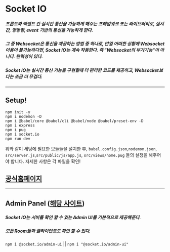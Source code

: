 # Socket IO

##### 프론트와 백엔드 간 실시간 통신을 가능하게 해주는 프레임워크 또는 라이브러리로, 실시간, 양방향, event 기반의 통신을 가능하게 한다.
##### 그 중 Websocket은 통신을 제공하는 방법 중 하나로, 만일 어떠한 상황에 Websocket 이용이 불가능하다면, Socket IO는 계속 작동한다. 즉 "Websocket의 부가기능"이 아니다. 탄력성이 있다.
##### Socket IO는 실시간 통신 기능을 구현할때 더 편리한 코드를 제공하고, Websocket보다는 조금 더 무겁다.

---

## Setup!
```
npm init -y
npm i nodemon -D
npm i @babel/core @babel/cli @babel/node @babel/preset-env -D
npm i express
npm i pug
npm i socket.io
npm run dev
```
위와 같이 세팅에 필요한 모듈들을 설치한 후, ``babel.config.json``,``nodemon.json``, ``src/server.js``,``src/public/js/app.js``, ``src/views/home.pug`` 들의 설정을 해주어야 합니다. 자세한 사항은 각 파일을 확인!

## [공식홈페이지](https://socket.io/)

---

## Admin Panel ([해당 사이트](https://socket.io/docs/v4/admin-ui/))


##### Socket IO는 서버를 확인 할 수 있는 Admin UI를 기본적으로 제공해준다.
##### 모든 Room들과 클라이언트도 확인 할 수 있다.
``npm i @socket.io/admin-ui`` || ``npm i "@socket.io/admin-ui"``

